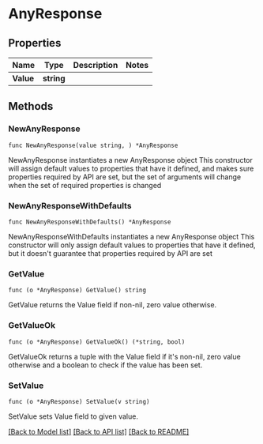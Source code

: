 # AnyResponse

## Properties

Name | Type | Description | Notes
------------ | ------------- | ------------- | -------------
**Value** | **string** |  | 

## Methods

### NewAnyResponse

`func NewAnyResponse(value string, ) *AnyResponse`

NewAnyResponse instantiates a new AnyResponse object
This constructor will assign default values to properties that have it defined,
and makes sure properties required by API are set, but the set of arguments
will change when the set of required properties is changed

### NewAnyResponseWithDefaults

`func NewAnyResponseWithDefaults() *AnyResponse`

NewAnyResponseWithDefaults instantiates a new AnyResponse object
This constructor will only assign default values to properties that have it defined,
but it doesn't guarantee that properties required by API are set

### GetValue

`func (o *AnyResponse) GetValue() string`

GetValue returns the Value field if non-nil, zero value otherwise.

### GetValueOk

`func (o *AnyResponse) GetValueOk() (*string, bool)`

GetValueOk returns a tuple with the Value field if it's non-nil, zero value otherwise
and a boolean to check if the value has been set.

### SetValue

`func (o *AnyResponse) SetValue(v string)`

SetValue sets Value field to given value.



[[Back to Model list]](../README.md#documentation-for-models) [[Back to API list]](../README.md#documentation-for-api-endpoints) [[Back to README]](../README.md)


